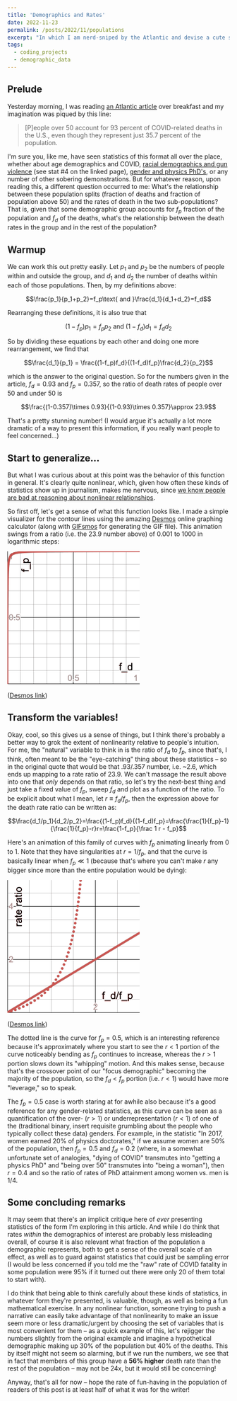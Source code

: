 ```yaml
---
title: 'Demographics and Rates'
date: 2022-11-23
permalink: /posts/2022/11/populations
excerpt: "In which I am nerd-sniped by the Atlantic and devise a cute semi-Bayesian puzzle with, perhaps, deeper implications."
tags:
  - coding_projects
  - demographic_data
---
```


## Prelude
Yesterday morning, I was reading [an Atlantic article](https://www.theatlantic.com/health/archive/2022/11/covid-pandemic-personal-risk-behavior/672186/) over breakfast and my imagination was piqued by this line:

> [P]eople over 50 account for 93 percent of COVID-related deaths in the U.S., even though they represent just 35.7 percent of the population.

I'm sure you, like me, have seen statistics of this format all over the place, whether about age demographics and COVID, [racial demographics and gun violence](https://www.sandyhookpromise.org/blog/gun-violence/ten-gun-violence-facts-about-black-indigenous-and-people-of-color/) (see stat #4 on the linked page), [gender and physics PhD's](https://www.aip.org/statistics/reports/women-physics-and-astronomy-2019), or any number of other sobering demonstrations. But for whatever reason, upon reading this, a different question occurred to me: What's 
the relationship between these population splits (fraction of deaths and fraction of population above 50) and the rates of death in the two sub-populations? That is, given that some demographic group accounts for $f_p$ fraction of the population and $f_d$ of the deaths, what's the relationship between the death rates in the group and in the rest of the population?

## Warmup
We can work this out pretty easily. Let $p_1$ and $p_2$ be the numbers of people within and outside the group, and $d_1$ and $d_2$ the number of deaths within each of those populations. Then, by my definitions above:

$$\frac{p_1}{p_1+p_2}=f_p\text{ and }\frac{d_1}{d_1+d_2}=f_d$$

Rearranging these definitions, it is also true that 

$$(1-f_p)p_1=f_pp_2\text{ and } (1-f_d)d_1=f_dd_2$$

So by dividing these equations by each other and doing one more rearrangement, we find that

$$\frac{d_1}{p_1} = \frac{(1-f_p)f_d}{(1-f_d)f_p}\frac{d_2}{p_2}$$

which is the answer to the original question. So for the numbers given in the article, $f_d=0.93$ and $f_p=0.357$, so the ratio of death rates of people over 50 and under 50 is

$$\frac{(1-0.357)\times 0.93}{(1-0.93)\times 0.357}\approx 23.9$$

That's a pretty stunning number! (I would argue it's actually a lot more dramatic of a way to present this information, if you really want people to feel concerned...)

## Start to generalize...
But what I was curious about at this point was the behavior of this function in general. It's clearly quite nonlinear, which, given how often these kinds of statistics show up in journalism, makes me nervous, since [we know people are bad at reasoning about nonlinear relationships](https://hbr.org/2017/05/linear-thinking-in-a-nonlinear-world).

So first off, let's get a sense of what this function looks like. I made a simple visualizer for the contour lines using the amazing [Desmos](https://www.desmos.com/) online graphing calculator (along with [GIFsmos](http://www.gifsmos.com/) for generating the GIF file). This animation swings from a ratio (i.e. the 23.9 number above) of 0.001 to 1000 in logarithmic steps:

![](/images/blog/2022-11-23-demo/contours.gif)

([Desmos link](https://www.desmos.com/calculator/lebjbjzv9e))

## Transform the variables!
Okay, cool, so this gives us a sense of things, but I think there's probably a better way to grok the extent of nonlinearity relative to people's intuition. For me, the "natural" variable to think in is the ratio of $f_d$ to $f_p$, since that's, I think, often meant to be the "eye-catching" thing about these statistics – so in the original quote that would be that .93/.357 number, i.e. ~2.6, which ends up mapping to a rate ratio of 23.9. We can't massage the result above into one that _only_ depends on that ratio, so let's try the next-best thing and just take a fixed value of $f_p$, sweep $f_d$ and plot as a function of the ratio. To be explicit about what I mean, let $r\equiv f_d/f_p$, then the expression above for the death rate ratio can be written as:

$$\frac{d_1/p_1}{d_2/p_2}=\frac{(1-f_p)f_d}{(1-f_d)f_p}=\frac{\frac{1}{f_p}-1}{\frac{1}{f_p}-r}r=\frac{1-f_p}{\frac 1 r - f_p}$$

Here's an animation of this family of curves with $f_p$ animating linearly from 0 to 1. Note that they have singularities at $r=1/f_p$, and that the curve is basically linear when $f_p\ll1$ (because that's where you can't make $r$ any bigger since more than the entire population would be dying):

![](/images/blog/2022-11-23-demo/ratios.gif)

([Desmos link](https://www.desmos.com/calculator/jr3drf3ntp))

The dotted line is the curve for $f_p=0.5$, which is an interesting reference because it's approximately where you start to see the $r<1$ portion of the curve noticeably bending as $f_p$ continues to increase, whereas the $r>1$ portion slows down its "whipping" motion. And this makes sense, because that's the crossover point of our "focus demographic" becoming the majority of the population, so the $f_d<f_p$ portion (i.e. $r<1$) would have more "leverage," so to speak.

The $f_p=0.5$ case is worth staring at for awhile also because it's a good reference for any gender-related statistics, as this curve can be seen as a quantification of the over- ($r>1$) or underrepresentation ($r<1$) of one of the (traditional binary, insert requisite grumbling about the people who typically collect these data) genders. For example, in the statistic "In 2017, women earned 20% of physics doctorates," if we assume women are 50% of the population, then $f_p=0.5$ and $f_d=0.2$ (where, in a somewhat unfortunate set of analogies, "dying of COVID" transmutes into "getting a physics PhD" and "being over 50" transmutes into "being a woman"), then $r=0.4$ and so the ratio of rates of PhD attainment among women vs. men is 1/4.

## Some concluding remarks
It may seem that there's an implicit critique here of _ever_ presenting statistics of the form I'm exploring in this article. And while I do think that rates _within_ the demographics of interest are probably less misleading overall, of course it is also relevant what fraction of the population a demographic represents, both to get a sense of the overall scale of an effect, as well as to guard against statistics that could just be sampling error (I would be less concerned if you told me the "raw" rate of COVID fatality in some population were 95% if it turned out there were only 20 of them total to start with).

I do think that being able to think carefully about these kinds of statistics, in whatever form they're presented, is valuable, though, as well as being a fun mathematical exercise. In any nonlinear function, someone trying to push a narrative can easily take advantage of that nonlinearity to make an issue seem more or less dramatic/urgent by choosing the set of variables that is most convenient for them – as a quick example of this, let's rejigger the numbers slightly from the original example and imagine a hypothetical demographic making up 30% of the population but 40% of the deaths. This by itself might not seem so alarming, but if we run the numbers, we see that in fact that members of this group have a **56% higher** death rate than the rest of the population – may not be 24x, but it would still be concerning!

Anyway, that's all for now – hope the rate of fun-having in the population of readers of this post is at least half of what it was for the writer!
